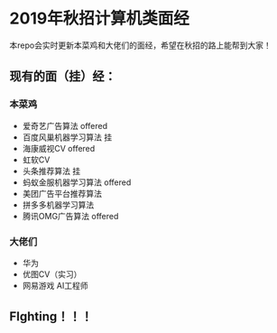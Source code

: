 # 2019年秋招计算机类面经

本repo会实时更新本菜鸡和大佬们的面经，希望在秋招的路上能帮到大家！
## 现有的面（挂）经：
### 本菜鸡
- 爱奇艺广告算法      offered
- 百度风巢机器学习算法 挂
- 海康威视CV         offered
- 虹软CV
- 头条推荐算法        挂
- 蚂蚁金服机器学习算法 offered
- 美团广告平台推荐算法
- 拼多多机器学习算法
- 腾讯OMG广告算法     offered
### 大佬们
- 华为
- 优图CV（实习）
- 网易游戏 AI工程师

## FIghting！！！
